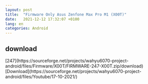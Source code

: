 ```yaml
---
layout: post
title:  "Firmware Only Asus Zenfone Max Pro M1 (X00T)"
date:   2021-12-12 17:32:07 +0100
lang: en
categories: Android
---
```



<h2>download</h2>
[247](https://sourceforge.net/projects/wahyu6070-project-android/files/Firmware/X00T/FIRMWARE-247-X00T.zip/download)
[Download](https://sourceforge.net/projects/wahyu6070-project-android/files/Youtube/17-10-2021/)
 
